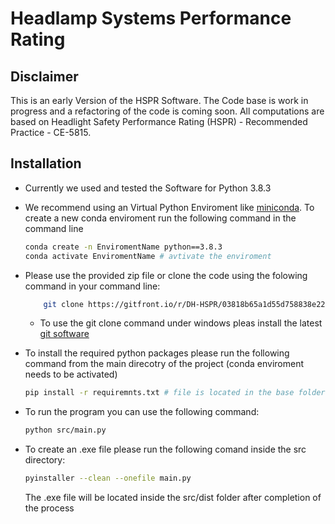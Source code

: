 # Headlamp Systems Performance Rating

## Disclaimer
This is an early Version of the HSPR Software. The Code base is work in progress and a refactoring of the code is coming soon.
All computations are based on Headlight Safety Performance Rating (HSPR) - Recommended Practice - CE-5815.


## Installation

- Currently we used and tested the Software for Python 3.8.3
- We recommend using an Virtual Python Enviroment like [miniconda](https://docs.conda.io/en/latest/miniconda.html). To create a new conda enviroment run the following command in the command line
    ```bash
    conda create -n EnviromentName python==3.8.3
    conda activate EnviromentName # avtivate the enviroment
    ```
- Please use the provided zip file or clone the code using the folowing command in your command line:
    ```bash
        git clone https://gitfront.io/r/DH-HSPR/03818b65a1d55d758838e22dc0d830e7915e6414/HSPR.git
    ```
    - To use the git clone command under windows pleas install the latest [git software](https://git-scm.com/downloads)
- To install the required python packages please run the following command from the main direcotry of the project (conda enviroment needs to be activated)
    ```bash
    pip install -r requiremnts.txt # file is located in the base folder
    ```
- To run the program you can use the following command:
    ```bash
    python src/main.py
    ```

- To create an .exe file please run the following comand inside the src directory:
    ```bash
    pyinstaller --clean --onefile main.py
    ```
    The .exe file will be located inside the src/dist folder after completion of the process